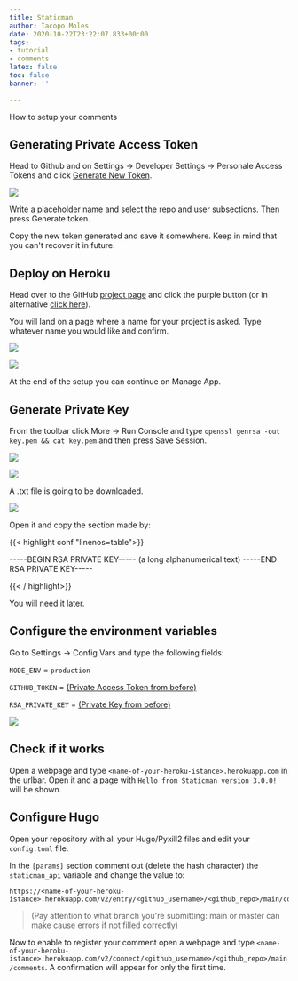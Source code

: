 ```yaml
---
title: Staticman
author: Iacopo Moles
date: 2020-10-22T23:22:07.833+00:00
tags:
- tutorial
- comments
latex: false
toc: false
banner: ''

---
```

How to setup your comments

<!--more-->

## Generating Private Access Token

Head to Github and on Settings -> Developer Settings -> Personale Access Tokens and click [Generate New Token](https://github.com/settings/tokens/new).

![](/uploads/screencapture-github-settings-tokens-new-2020-10-23-14_00_59.png)

Write a placeholder name and select the repo and user subsections. Then press Generate token.

Copy the new token generated and save it somewhere. Keep in mind that you can't recover it in future.

## Deploy on Heroku

Head over to the GitHub [project page](https://github.com/eduardoboucas/staticman/) and click the purple button (or in alternative [click here](https://dashboard.heroku.com/new?button-url=https%3A%2F%2Fgithub.com%2Feduardoboucas%2Fstaticman&template=https%3A%2F%2Fgithub.com%2Feduardoboucas%2Fstaticman)).

You will land on a page where a name for your project is asked. Type whatever name you would like and confirm.

![](/uploads/heroku-landing.png)

![](/uploads/building.png)

At the end of the setup you can continue on Manage App.

## Generate Private Key

From the toolbar click More -> Run Console and type `openssl genrsa -out key.pem && cat key.pem` and then press Save Session.

![](/uploads/command-pem.png)

![](/uploads/save-session.png)

A .txt file is going to be downloaded. 

![](/uploads/txt.png)

Open it and copy the section made by:

{{< highlight conf "linenos=table">}}

-----BEGIN RSA PRIVATE KEY-----
(a long alphanumerical text)
-----END RSA PRIVATE KEY-----

{{< / highlight>}}

You will need it later.

## Configure the environment variables

Go to Settings -> Config Vars and type the following fields:

`NODE_ENV` = `production`

`GITHUB_TOKEN` = [(Private Access Token from before)](#deploy-on-heroku)

`RSA_PRIVATE_KEY` = [(Private Key from before)](#generate-private-key)

![](/uploads/config-vars.png)

## Check if it works

Open a webpage and type `<name-of-your-heroku-istance>.herokuapp.com` in the urlbar. Open it and a page with `Hello from Staticman version 3.0.0!` will be shown.

## Configure Hugo

Open your repository with all your Hugo/Pyxill2 files and edit your `config.toml` file.

In the `[params]` section comment out (delete the hash character) the `staticman_api` variable and change the value to:

```http
https://<name-of-your-heroku-istance>.herokuapp.com/v2/entry/<github_username>/<github_repo>/main/comments
```

> (Pay attention to what branch you're submitting: main or master can make cause errors if not filled correctly)

Now to enable to register your comment open a webpage and type ```<name-of-your-heroku-istance>.herokuapp.com/v2/connect/<github_username>/<github_repo>/main/comments```. A confirmation will appear for only the first time.
